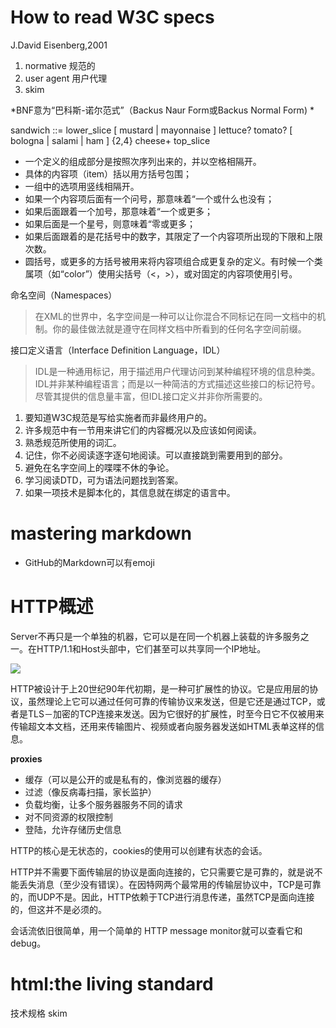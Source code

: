 # How to read W3C specs

J.David Eisenberg,2001

1. normative 规范的
1. user agent 用户代理
1. skim

*BNF意为“巴科斯-诺尔范式”（Backus Naur Form或Backus Normal Form)
*


sandwich ::=    lower_slice     [ mustard | mayonnaise ]    lettuce? tomato?    [ bologna | salami | ham ] {2,4}    cheese+    top_slice 
 
* 一个定义的组成部分是按照次序列出来的，并以空格相隔开。
* 具体的内容项（item）括以用方括号包围；
* 一组中的选项用竖线相隔开。
* 如果一个内容项后面有一个问号，那意味着“一个或什么也没有；
* 如果后面跟着一个加号，那意味着“一个或更多；
* 如果后面是一个星号，则意味着“零或更多；
* 如果后面跟着的是花括号中的数字，其限定了一个内容项所出现的下限和上限次数。
* 圆括号，或更多的方括号被用来将内容项组合成更复杂的定义。有时候一个类属项（如“color”）使用尖括号（<，>），或对固定的内容项使用引号。


命名空间（Namespaces）
> 在XML的世界中，名字空间是一种可以让你混合不同标记在同一文档中的机制。你的最佳做法就是遵守在同样文档中所看到的任何名字空间前缀。


接口定义语言（Interface Definition Language，IDL）

>    IDL是一种通用标记，用于描述用户代理访问到某种编程环境的信息种类。IDL并非某种编程语言；而是以一种简洁的方式描述这些接口的标记符号。尽管其提供的信息量丰富，但IDL接口定义并非你所需要的。
   

1. 要知道W3C规范是写给实施者而非最终用户的。
2. 许多规范中有一节用来讲它们的内容概况以及应该如何阅读。
3. 熟悉规范所使用的词汇。
4. 记住，你不必阅读逐字逐句地阅读。可以直接跳到需要用到的部分。
5. 避免在名字空间上的喋喋不休的争论。
6. 学习阅读DTD，可为语法问题找到答案。
7. 如果一项技术是脚本化的，其信息就在绑定的语言中。

# mastering markdown

* GitHub的Markdown可以有emoji 


# HTTP概述

Server不再只是一个单独的机器，它可以是在同一个机器上装载的许多服务之一。在HTTP/1.1和Host头部中，它们甚至可以共享同一个IP地址。

![](https://mdn.mozillademos.org/files/13673/HTTP%20&%20layers.png)

HTTP被设计于上20世纪90年代初期，是一种可扩展性的协议。它是应用层的协议，虽然理论上它可以通过任何可靠的传输协议来发送，但是它还是通过TCP，或者是TLS－加密的TCP连接来发送。因为它很好的扩展性，时至今日它不仅被用来传输超文本文档，还用来传输图片、视频或者向服务器发送如HTML表单这样的信息。

**proxies**

* 缓存（可以是公开的或是私有的，像浏览器的缓存）
* 过滤（像反病毒扫描，家长监护）
* 负载均衡，让多个服务器服务不同的请求
* 对不同资源的权限控制
* 登陆，允许存储历史信息

HTTP的核心是无状态的，cookies的使用可以创建有状态的会话。

HTTP并不需要下面传输层的协议是面向连接的，它只需要它是可靠的，就是说不能丢失消息（至少没有错误）。在因特网两个最常用的传输层协议中，TCP是可靠的，而UDP不是。因此，HTTP依赖于TCP进行消息传递，虽然TCP是面向连接的，但这并不是必须的。


会话流依旧很简单，用一个简单的 HTTP message monitor就可以查看它和debug。


# html:the living standard

技术规格
skim
